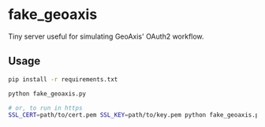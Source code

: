 # fake_geoaxis

Tiny server useful for simulating GeoAxis' OAuth2 workflow.

## Usage


```bash
pip install -r requirements.txt

python fake_geoaxis.py

# or, to run in https
SSL_CERT=path/to/cert.pem SSL_KEY=path/to/key.pem python fake_geoaxis.py
```
